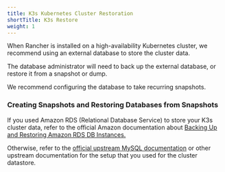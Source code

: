 ```yaml
---
title: K3s Kubernetes Cluster Restoration
shortTitle: K3s Restore
weight: 1
---
```


When Rancher is installed on a high-availability Kubernetes cluster, we recommend using an external database to store the cluster data.

The database administrator will need to back up the external database, or restore it from a snapshot or dump.

We recommend configuring the database to take recurring snapshots.

### Creating Snapshots and Restoring Databases from Snapshots

If you used Amazon RDS (Relational Database Service) to store your K3s cluster data, refer to the official Amazon documentation about [Backing Up and Restoring Amazon RDS DB Instances.](https://docs.aws.amazon.com/AmazonRDS/latest/UserGuide/CHAP_CommonTasks.BackupRestore.html)

Otherwise, refer to the [official upstream MySQL documentation](https://dev.mysql.com/doc/refman/8.0/en/replication-snapshot-method.html) or other upstream documentation for the setup that you used for the cluster datastore.